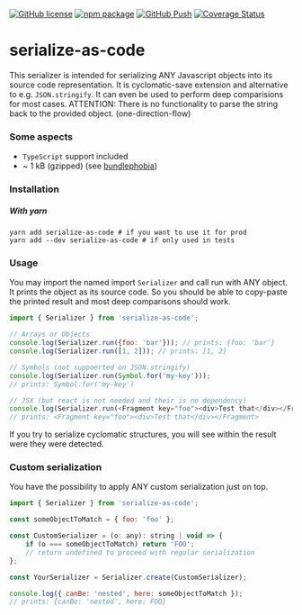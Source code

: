 [![GitHub license][license-image]][license-url]
[![npm package][npm-image]][npm-url]
[![GitHub Push][push-image]][push-url]
[![Coverage Status][coveralls-image]][coveralls-url]

# serialize-as-code

This serializer is intended for serializing ANY Javascript objects into
its source code representation. It is cyclomatic-save extension and alternative
to e.g. `JSON.stringify`. It can even be used to perform deep comparisions
for most cases. ATTENTION: There is no functionality to parse the string back
to the provided object. (one-direction-flow)

### Some aspects
- `TypeScript` support included
- ~ 1 kB (gzipped) (see [bundlephobia](https://bundlephobia.com/result?p=serialize-as-code))

### Installation
##### With yarn
```
yarn add serialize-as-code # if you want to use it for prod
yarn add --dev serialize-as-code # if only used in tests
```

### Usage
You may import the named import `Serializer` and call run with ANY object.
It prints the object as its source code. So you should be able to copy-paste
the printed result and most deep comparisons should work.
```js
import { Serializer } from 'serialize-as-code';

// Arrays or Objects
console.log(Serializer.run({foo: 'bar'})); // prints: {foo: 'bar'}
console.log(Serializer.run([1, 2])); // prints: [1, 2]

// Symbols (not suppoerted on JSON.stringify)
console.log(Serializer.run(Symbol.for('my-key')));
// prints: Symbol.for('my-key')

// JSX (but react is not needed and their is no dependency)
console.log(Serializer.run(<Fragment key="foo"><div>Test that</div></Fragment>));
// prints: <Fragment key="foo"><div>Test that</div></Fragment>
```
If you try to serialize cyclomatic structures, you will see within the result
were they were detected.

### Custom serialization
You have the possibility to apply ANY custom serialization just on top.
```js
import { Serializer } from 'serialize-as-code';

const someObjectToMatch = { foo: 'foo' };

const CustomSerializer = (o: any): string | void => {
    if (o === someObjectToMatch) return 'FOO';
    // return undefined to proceed with regular serialization
};

const YourSerializer = Serializer.create(CustomSerializer);

console.log({ canBe: 'nested', here: someObjectToMatch });
// prints: {canBe: 'nested', here: FOO}
```

  
[license-image]: https://img.shields.io/badge/license-MIT-blue.svg
[license-url]: https://github.com/fdc-viktor-luft/serialize-as-code/blob/master/LICENSE
[push-image]: https://github.com/fdc-viktor-luft/serialize-as-code/actions/workflows/push.yml/badge.svg
[push-url]: https://github.com/fdc-viktor-luft/serialize-as-code/actions/workflows/push.yml
[npm-image]: https://img.shields.io/npm/v/serialize-as-code.svg?style=flat-square
[npm-url]: https://www.npmjs.org/package/serialize-as-code
[coveralls-image]: https://coveralls.io/repos/github/fdc-viktor-luft/serialize-as-code/badge.svg?branch=master
[coveralls-url]: https://coveralls.io/github/fdc-viktor-luft/serialize-as-code?branch=master
